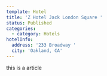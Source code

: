 ```yaml
---
template: Hotel
title: 'Z Hotel Jack London Square '
status: Published
categories:
  - category: Hotels
hotelInfo:
  address: '233 Broadway '
  city: 'Oakland, CA'
---
```


this is a article
